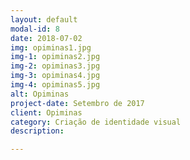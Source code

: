 ```yaml
---
layout: default
modal-id: 8
date: 2018-07-02
img: opiminas1.jpg
img-1: opiminas2.jpg
img-2: opiminas3.jpg
img-3: opiminas4.jpg
img-4: opiminas5.jpg
alt: Opiminas
project-date: Setembro de 2017
client: Opiminas
category: Criação de identidade visual
description:

---
```

